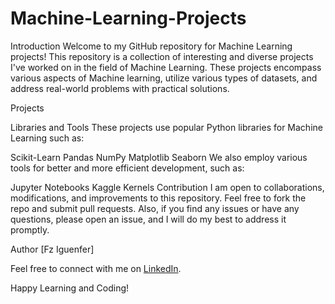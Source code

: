 # Machine-Learning-Projects
Introduction
Welcome to my GitHub repository for Machine Learning projects! This repository is a collection of interesting and diverse projects I've worked on in the field of Machine Learning. These projects encompass various aspects of Machine learning, utilize various types of datasets, and address real-world problems with practical solutions.

Projects

Libraries and Tools
These projects use popular Python libraries for Machine Learning such as:

Scikit-Learn
Pandas
NumPy
Matplotlib
Seaborn
We also employ various tools for better and more efficient development, such as:

Jupyter Notebooks
Kaggle Kernels
Contribution
I am open to collaborations, modifications, and improvements to this repository. Feel free to fork the repo and submit pull requests. Also, if you find any issues or have any questions, please open an issue, and I will do my best to address it promptly.

Author
[Fz Iguenfer]

Feel free to connect with me on [LinkedIn](https://www.linkedin.com/in/fziguenfer/).

Happy Learning and Coding!

